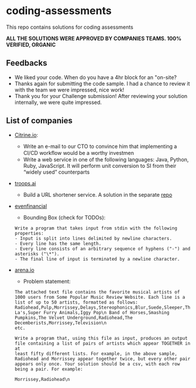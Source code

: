# coding-assessments
This repo contains solutions for coding assessments

**ALL THE SOLUTIONS WERE APPROVED BY COMPANIES TEAMS. 100% VERIFIED, ORGANIC**

## Feedbacks

* We liked your code. When do you have a 4hr block for an "on-site?
* Thanks again for submitting the code sample. I had a chance to review it with the team we were impressed, nice work!
* Thank you for your Challenge submission! After reviewing your solution internally, we were quite impressed.

## List of companies
*  [Citrine.io](https://citrine.io/):
    * Write an e-mail to our CTO to convince him that implementing a CI/CD workﬂow would be a worthy investmen
    * Write a web service in one of the following languages: Java, Python, Ruby, JavaScript. It will perform unit conversion to SI from their “widely used” counterparts

* [troops.ai](https://troops.ai/)
   * Build a URL shortener service. A solution in the separate [repo](https://github.com/dmgcodevil/short-url)
* [evenfinancial](https://evenfinancial.com/)
   * Bounding Box (check for TODOs):
   ```
   Write a program that takes input from stdin with the following properties:
   - Input is split into lines delimited by newline characters.
   - Every line has the same length.
   - Every line consists of an arbitrary sequence of hyphens ("-") and asterisks ("\*").
   - The final line of input is terminated by a newline character.
   ```
* [arena.io](https://arena.io/)
  * Problem statement:
  ```
  The attached text file contains the favorite musical artists of 1000 users from Some Popular Music Review Website. Each line is a list of up to 50 artists, formatted as follows:
  Radiohead,Pulp,Morrissey,Delays,Stereophonics,Blur,Suede,Sleeper,The La's,Super Furry Animals,Iggy Pop\n Band of Horses,Smashing
  Pumpkins,The Velvet Underground,Radiohead,The Decemberists,Morrissey,Television\n
  etc.
  
  Write a program that, using this file as input, produces an output file containing a list of pairs of artists which appear TOGETHER in at
  least fifty different lists. For example, in the above sample, Radiohead and Morrissey appear together twice, but every other pair
  appears only once. Your solution should be a csv, with each row being a pair. For example:
  
  Morrissey,Radiohead\n
  ```
